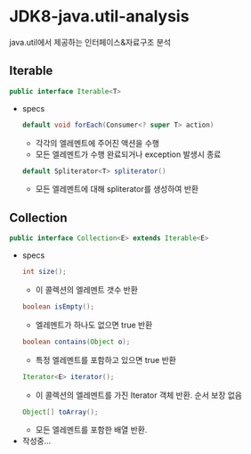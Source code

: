 
# JDK8-java.util-analysis
java.util에서 제공하는 인터페이스&amp;자료구조 분석

## Iterable
```java
public interface Iterable<T>
```
- specs
	```java
	default void forEach(Consumer<? super T> action)
	```
	- 각각의 엘레멘트에 주어진 액션을 수행
	- 모든 엘레멘트가 수행 완료되거나 exception 발생시 종료
	```java
	default Spliterator<T> spliterator()
	```
	- 모든 엘레멘트에 대해 spliterator를 생성하여 반환

## Collection
```java
public interface Collection<E> extends Iterable<E>
```
- specs
	```java
	int size();
	```
	- 이 콜렉션의 엘레멘트 갯수 반환
	```java
	boolean isEmpty();
	```
	- 엘레멘트가 하나도 없으면 true 반환
	```java
	boolean contains(Object o);
	```
	- 특정 엘레멘트를 포함하고 있으면 true 반환
	```java
	Iterator<E> iterator();
	```
	- 이 콜렉션의 엘레멘트를 가진 Iterator 객체 반환. 순서 보장 없음
	```java
	Object[] toArray();
	```
	- 모든 엘레멘트를 포함한 배열 반환.
- 작성중...
	
	
	
